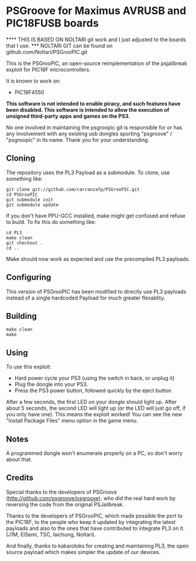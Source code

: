 PSGroove for Maximus AVRUSB and PIC18FUSB boards
========

**** THIS IS BASED ON NOLTARI git work and I just adjusted to the boards that I use. ***
NOLTARI GIT can be found on github.com/Noltari/PSGrooPIC.git

This is the PSGrooPIC, an open-source reimplementation of the psjailbreak exploit for
PIC18F microcontrollers.

It is known to work on:

- PIC18F4550

**This software is not intended to enable piracy, and such features
have been disabled.  This software is intended to allow the execution
of unsigned third-party apps and games on the PS3.**

No one involved in maintaining the psgroopic git is responsible for or has any involvement with any existing usb dongles sporting "psgroove" / "psgroopic" in its name. Thank you for your understanding.


Cloning
-------
The repository uses the PL3 Payload as a submodule.  To clone, use something like:

    git clone git://github.com/carranzafp/PSGrooPIC.git
    cd PSGrooPIC
    git submodule init
    git submodule update

If you don't have PPU-GCC installed, make might get confused and refuse to build. To fix this do something like:

    cd PL3
    make clean
    git checkout .
    cd ..

Make should now work as expected and use the precompiled PL3 payloads.


Configuring
-----------

This version of PSGrooPIC has been modified to directly use PL3 payloads instead of a single hardcoded Payload for much greater flexablity.


Building
--------

    make clean
    make


Using
-----
To use this exploit:
  
* Hard power cycle your PS3 (using the switch in back, or unplug it)
* Plug the dongle into your PS3.
* Press the PS3 power button, followed quickly by the eject button.

After a few seconds, the first LED on your dongle should light up.
After about 5 seconds, the second LED will light up (or the LED will
just go off, if you only have one).  This means the exploit worked!
You can see the new "Install Package Files" menu option in the game
menu.


Notes
-----
A programmed dongle won't enumerate properly on a PC, so don't worry
about that.


Credits
-------
Special thanks to the developers of PSGroove (http://github.com/psgroove/psgroove), who did the real hard work by reversing the code from the original PSJailbreak.

Thanks to the developers of PSGrooPIC, which made possible the port to the PIC18F, to the people who keep it updated by integrating the latest payloads and also to the ones that have contributed to integrate PL3 on it. (J1M, ElSemi, TSC, laichung, Noltari).

And finally, thanks to kakarotoks for creating and maintaining PL3, the open source payload which makes simpler the update of our devices.